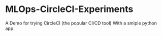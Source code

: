 # MLOps-CircleCI-Experiments
A Demo for trying CircleCI (the popular CI/CD tool) With a smiple python app.
